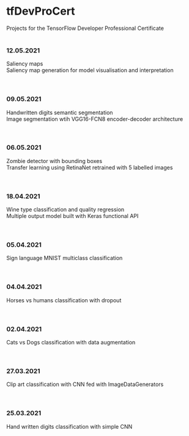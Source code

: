 # tfDevProCert
Projects for the TensorFlow Developer Professional Certificate
<br/><br/>
### 12.05.2021
Saliency maps<br/>
Saliency map generation for model visualisation and interpretation<br/>
<br/><br/>
### 09.05.2021
Handwritten digits semantic segmentation<br/>
Image segmentation wtih VGG16-FCN8 encoder-decoder architecture<br/>
<br/><br/>
### 06.05.2021
Zombie detector with bounding boxes<br/>
Transfer learning using RetinaNet retrained with 5 labelled images<br/>
<br/><br/>
### 18.04.2021
Wine type classification and quality regression<br/>
Multiple output model built with Keras functional API<br/>
<br/><br/>
### 05.04.2021
Sign language MNIST multiclass classification<br/>
<br/><br/>
### 04.04.2021
Horses vs humans classification with dropout<br/>
<br/><br/>
### 02.04.2021
Cats vs Dogs classification with data augmentation<br/>
<br/><br/>
### 27.03.2021
Clip art classification with CNN fed with ImageDataGenerators<br/>
<br/><br/>
### 25.03.2021
Hand written digits classification with simple CNN<br/>
